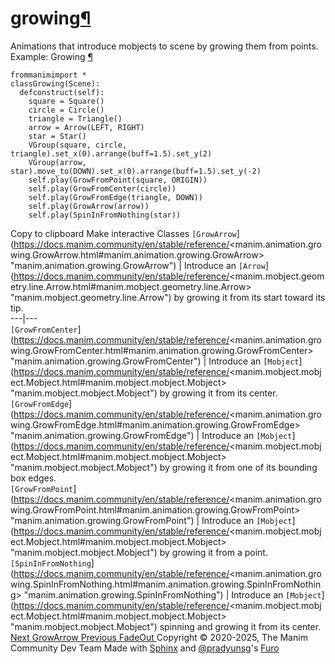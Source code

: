 # growing[¶](https://docs.manim.community/en/stable/reference/<#module-manim.animation.growing> "Link to this heading")
Animations that introduce mobjects to scene by growing them from points.
Example: Growing [¶](https://docs.manim.community/en/stable/reference/<#growing>)
```
frommanimimport *
classGrowing(Scene):
  defconstruct(self):
    square = Square()
    circle = Circle()
    triangle = Triangle()
    arrow = Arrow(LEFT, RIGHT)
    star = Star()
    VGroup(square, circle, triangle).set_x(0).arrange(buff=1.5).set_y(2)
    VGroup(arrow, star).move_to(DOWN).set_x(0).arrange(buff=1.5).set_y(-2)
    self.play(GrowFromPoint(square, ORIGIN))
    self.play(GrowFromCenter(circle))
    self.play(GrowFromEdge(triangle, DOWN))
    self.play(GrowArrow(arrow))
    self.play(SpinInFromNothing(star))

```
Copy to clipboard
Make interactive
Classes
`[GrowArrow`](https://docs.manim.community/en/stable/reference/<manim.animation.growing.GrowArrow.html#manim.animation.growing.GrowArrow> "manim.animation.growing.GrowArrow") | Introduce an `[Arrow`](https://docs.manim.community/en/stable/reference/<manim.mobject.geometry.line.Arrow.html#manim.mobject.geometry.line.Arrow> "manim.mobject.geometry.line.Arrow") by growing it from its start toward its tip.  
---|---  
`[GrowFromCenter`](https://docs.manim.community/en/stable/reference/<manim.animation.growing.GrowFromCenter.html#manim.animation.growing.GrowFromCenter> "manim.animation.growing.GrowFromCenter") | Introduce an `[Mobject`](https://docs.manim.community/en/stable/reference/<manim.mobject.mobject.Mobject.html#manim.mobject.mobject.Mobject> "manim.mobject.mobject.Mobject") by growing it from its center.  
`[GrowFromEdge`](https://docs.manim.community/en/stable/reference/<manim.animation.growing.GrowFromEdge.html#manim.animation.growing.GrowFromEdge> "manim.animation.growing.GrowFromEdge") | Introduce an `[Mobject`](https://docs.manim.community/en/stable/reference/<manim.mobject.mobject.Mobject.html#manim.mobject.mobject.Mobject> "manim.mobject.mobject.Mobject") by growing it from one of its bounding box edges.  
`[GrowFromPoint`](https://docs.manim.community/en/stable/reference/<manim.animation.growing.GrowFromPoint.html#manim.animation.growing.GrowFromPoint> "manim.animation.growing.GrowFromPoint") | Introduce an `[Mobject`](https://docs.manim.community/en/stable/reference/<manim.mobject.mobject.Mobject.html#manim.mobject.mobject.Mobject> "manim.mobject.mobject.Mobject") by growing it from a point.  
`[SpinInFromNothing`](https://docs.manim.community/en/stable/reference/<manim.animation.growing.SpinInFromNothing.html#manim.animation.growing.SpinInFromNothing> "manim.animation.growing.SpinInFromNothing") | Introduce an `[Mobject`](https://docs.manim.community/en/stable/reference/<manim.mobject.mobject.Mobject.html#manim.mobject.mobject.Mobject> "manim.mobject.mobject.Mobject") spinning and growing it from its center.  
[ Next GrowArrow ](https://docs.manim.community/en/stable/reference/<manim.animation.growing.GrowArrow.html>) [ Previous FadeOut ](https://docs.manim.community/en/stable/reference/<manim.animation.fading.FadeOut.html>)
Copyright © 2020-2025, The Manim Community Dev Team 
Made with [Sphinx](https://docs.manim.community/en/stable/reference/<https:/www.sphinx-doc.org/>) and [@pradyunsg](https://docs.manim.community/en/stable/reference/<https:/pradyunsg.me>)'s [Furo](https://docs.manim.community/en/stable/reference/<https:/github.com/pradyunsg/furo>)
